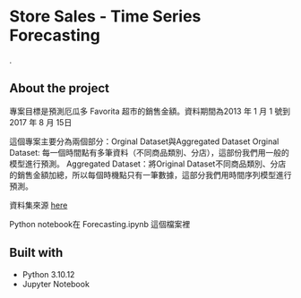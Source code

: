 # Store Sales - Time Series Forecasting
.

## About the project

專案目標是預測厄瓜多 Favorita 超市的銷售金額。資料期間為2013 年 1 月 1 號到 2017 年 8 月 15日

這個專案主要分為兩個部分：Orginal Dataset與Aggregated Dataset
Orginal Dataset: 每一個時間點有多筆資料（不同商品類別、分店），這部份我們用一般的模型進行預測。
Aggregated Dataset：將Original Dataset不同商品類別、分店的銷售金額加總，所以每個時機點只有一筆數據，這部分我們用時間序列模型進行預測。


資料集來源 [here](https://www.kaggle.com/competitions/store-sales-time-series-forecasting)

Python notebook在 Forecasting.ipynb 這個檔案裡

## Built with

- Python 3.10.12
- Jupyter Notebook
